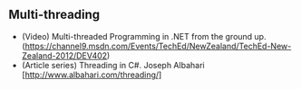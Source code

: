 ## Multi-threading
- (Video) Multi-threaded Programming in .NET from the ground up. (https://channel9.msdn.com/Events/TechEd/NewZealand/TechEd-New-Zealand-2012/DEV402)
- (Article series) Threading in C#. Joseph Albahari [http://www.albahari.com/threading/]

